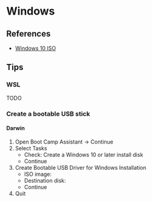 # Windows

## References

- [Windows 10 ISO](https://www.microsoft.com/en-us/software-download/windows10ISO)

## Tips

### WSL

TODO

### Create a bootable USB stick

#### Darwin

1. Open Boot Camp Assistant -> Continue
2. Select Tasks
   - Check: Create a Windows 10 or later install disk
   - Continue
3. Create Bootable USB Driver for Windows Installation
   - ISO image:
   - Destination disk:
   - Continue
4. Quit

<!-- ###

1. Settings
2. System
3. -->
